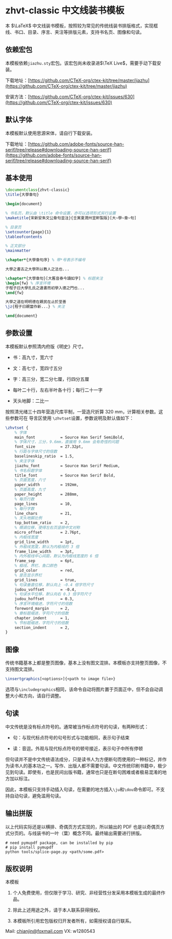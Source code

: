 # zhvt-classic 中文线装书模板

本 $\LaTeX$ 中文线装书模板，按照较为常见的传统线装书排版格式，实现框线、书口、目录、序言、夹注等排版元素，支持书名页、图像和句读。

## 依赖宏包

本模板依赖`jiazhu.sty`宏包。该宏包尚未收录进$\TeX Live$，需要手动下载安装。

下载地址：[https://github.com/CTeX-org/ctex-kit/tree/master/jiazhu](https://github.com/CTeX-org/ctex-kit/tree/master/jiazhu)

安装方法：[https://github.com/CTeX-org/ctex-kit/issues/630](https://github.com/CTeX-org/ctex-kit/issues/630)

## 默认字体

本模板默认使用思源宋体，请自行下载安装。

下载地址：[https://github.com/adobe-fonts/source-han-serif/tree/release#downloading-source-han-serif](https://github.com/adobe-fonts/source-han-serif/tree/release#downloading-source-han-serif)

## 基本使用

```tex
\documentclass{zhvt-classic}
\title{大學章句}

\begin{document}

% 书名页，默认由 \title 命令设置，亦可以选项形式另行设置
\maketitle{宋新安朱文公章句並注}{壬寅夏潤州宜軒製版}[大~學~章~句]

% 目录页
\setcounter{page}{1}
\tableofcontents

% 正文部分
\mainmatter 

\chapter*{大學章句序} % 带*号表示不编号

大學之書古之大學所以教人之法也...

\chapter*{大學章句}[大舊音泰今讀如字] % 标题夹注
\begin{fw} % 序言环境
子程子曰大學孔氏之遺書而初學入德之門也...
\end{fw}

大學之道在明明德在親民在止於至善
\jz{程子曰親當作新...} % 夹注

\end{document}
```

## 参数设置

本模板默认参照清内府版《明史》尺寸。

- 书：高九寸，宽六寸

- 文：高七寸，宽四寸五分

- 字：高三分，宽二分七厘，行四分五厘

- 每叶二十行，左右半叶各十行；每行二十一字

- 天头地脚：二比一

按照清光绪三十四年营造尺库平制，一营造尺折算 320 mm，计算相关参数。这些参数可在 导言区使用 `\zhvtset`设置，参数说明及默认值如下：

```tex
\zhvtset {
    % 字体
    main_font           = Source Han Serif SemiBold,
    % 字体尺寸，三分，9.6mm，直接用 9.6mm 会有奇怪的问题
    font_size           = 27.32pt,
    % 行距与字体尺寸的倍数
    baselineskip_ratio  = 1.5,
    % 夹注字体
    jiazhu_font         = Source Han Serif Medium,
    % 书名标题字体
    title_font          = Source Han Serif Bold,
    % 页面宽度，六寸
    paper_width         = 192mm,
    % 页面高度，九寸
    paper_height        = 288mm,
    % 每页行数
    page_lines          = 10,
    % 每行字数
    line_chars          = 21,
    % 天头地脚比例
    top_bottom_ratio    = 2,
    % 微调位移，使得左右页竖排中文对称
    micro_offset        = 2.76pt,
    % 内框线宽度
    grid_line_width     = 1pt,
    % 外框线宽度，默认为内框线的 3 倍
    frame_line_width    = 3pt,
    % 内外框线中心间距，默认为内框线宽度的 6 倍
    frame_sep           = 6pt,
    % 框线、界栏、鱼口颜色
    grid_color          = red,
    % 是否显示界栏
    grid_lines          = true,
    % 句读垂直位移，默认向上 -0.4 倍字符尺寸
    judou_voffset       = -0.4,
    % 句读水平位移，默认向右 0.3 倍字符尺寸
    judou_hoffset       = 0.3,
    % 序言环境缩进，字符尺寸的倍数
    foreword_margin     = 2,
    % 章标题缩进，字符尺寸的倍数
    chapter_indent      = 1,
    % 节标题缩进，字符尺寸的倍数
    section_indent      = 2,
}
```

## 图像

传统书籍基本上都是整页图像，基本上没有图文混排。本模板亦支持整页图像，不支持图文混排。

```tex
\insertgraphics[<options>]{<path to image file>}
```

选项与`\includegraphics`相同，该命令自动将图片置于页面正中，但不会自动调整大小和方向，请自行调整。

## 句读

中文传统是没有标点符号的。通常被当作标点符号的句读，有两种形式：

- 句：与现代标点符号的句号形式与功能相同，表示句子结束

- 读：音逗。外观与现代标点符号的顿号接近，表示句子中所有停顿

但句读并不是中文传统语法成分，只是读书人为方便断句而使用的一种标记，并作为读书人的基本功之一。写作、出版人都不需要句读。中文传统印刷书籍中，极少见到句读。即使有，也是民间出版书籍，通常也只是在断句困难或者极易混淆的地方加以标注。

因此，本模板只支持手动插入句读，在需要的地方插入`\ju`和`\dou`命令即可。不支持自动句读，避免滥用句读。

## 输出拼版

以上代码实际还是以横排、奇偶页方式实现的，所以输出的 PDF 也是以奇偶页方式分页的。与线装书的一叶（葉）概念不同。最终输出需要进行拼版。

```shell
# need pymupdf package, can be installed by pip
# pip install pymupdf
python tools/splice-page.py <path/some.pdf>
```

## 版权说明

本模板

1. 个人免费使用，但仅限于学习、研究、非经营性分发采用本模板生成的最终作品。

2. 除此上述用途之外，请于本人联系获得授权。

3. 本模板所引用宏包版权归开发者所有，如需授权请自行联系。

Mail: chianjin@foxmail.com
VX: w1280543

